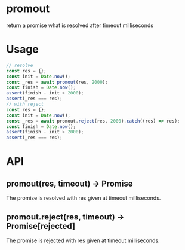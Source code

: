 # promout
return a promise what is resolved after timeout milliseconds 

# Usage 

```js
// resolve
const res = {};
const init = Date.now();
const _res = await promout(res, 2000);
const finish = Date.now();
assert(finish - init > 2000);
assert(_res === res);
// with reject
const res = {};
const init = Date.now();
const _res = await promout.reject(res, 2000).catch((res) => res);
const finish = Date.now();
assert(finish - init > 2000);
assert(_res === res);
```
# API

## promout(res, timeout) -> Promise
The promise is resolved with res given at timeout milliseconds.

## promout.reject(res, timeout) -> Promise[rejected]
The promise is rejected with res given at timeout milliseconds.